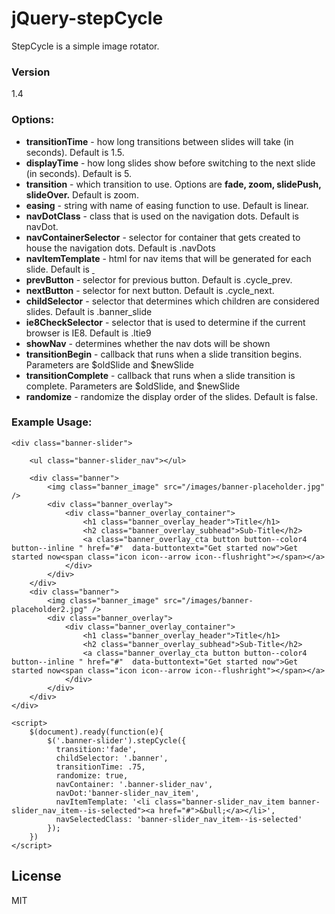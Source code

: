 jQuery-stepCycle
==================

StepCycle is a simple image rotator.

### Version
1.4

### Options:

* **transitionTime** - how long transitions between slides will take (in seconds). Default is 1.5.
* **displayTime** - how long slides show before switching to the next slide (in seconds). Default is 5.
* **transition** - which transition to use. Options are **fade, zoom, slidePush, slideOver.** Default is zoom.
* **easing** - string with name of easing function to use. Default is linear.
* **navDotClass** - class that is used on the navigation dots. Default is navDot.
* **navContainerSelector** - selector for container that gets created to house the navigation dots. Default is .navDots
* **navItemTemplate** - html for nav items that will be generated for each slide. Default is <a class="navDot" href="#">&nbsp;</a>
* **prevButton** - selector for previous button. Default is .cycle_prev.
* **nextButton** - selector for next button. Default is .cycle_next.
* **childSelector** - selector that determines which children are considered slides. Default is .banner_slide
* **ie8CheckSelector** - selector that is used to determine if the current browser is IE8. Default is .ltie9
* **showNav** - determines whether the nav dots will be shown
* **transitionBegin** - callback that runs when a slide transition begins. Parameters are $oldSlide and $newSlide
* **transitionComplete** - callback that runs when a slide transition is complete. Parameters are $oldSlide, and $newSlide
* **randomize** - randomize the display order of the slides. Default is false.


### Example Usage:

```
<div class="banner-slider">

    <ul class="banner-slider_nav"></ul>

    <div class="banner">
        <img class="banner_image" src="/images/banner-placeholder.jpg" />
        <div class="banner_overlay">
            <div class="banner_overlay_container">
                <h1 class="banner_overlay_header">Title</h1>
                <h2 class="banner_overlay_subhead">Sub-Title</h2>
                <a class="banner_overlay_cta button button--color4 button--inline " href="#"  data-buttontext="Get started now">Get started now<span class="icon icon--arrow icon--flushright"></span></a>
            </div>
        </div>
    </div>
    <div class="banner">
        <img class="banner_image" src="/images/banner-placeholder2.jpg" />
        <div class="banner_overlay">
            <div class="banner_overlay_container">
                <h1 class="banner_overlay_header">Title</h1>
                <h2 class="banner_overlay_subhead">Sub-Title</h2>
                <a class="banner_overlay_cta button button--color4 button--inline " href="#"  data-buttontext="Get started now">Get started now<span class="icon icon--arrow icon--flushright"></span></a>
            </div>
        </div>
    </div>
</div>

<script>
    $(document).ready(function(e){
        $('.banner-slider').stepCycle({
          transition:'fade',
          childSelector: '.banner',
          transitionTime: .75,
          randomize: true,
          navContainer: '.banner-slider_nav',
          navDot:'banner-slider_nav_item',
          navItemTemplate: '<li class="banner-slider_nav_item banner-slider_nav_item--is-selected"><a href="#">&bull;</a></li>',
          navSelectedClass: 'banner-slider_nav_item--is-selected'
        });
    })
</script>
```


License
----

MIT
